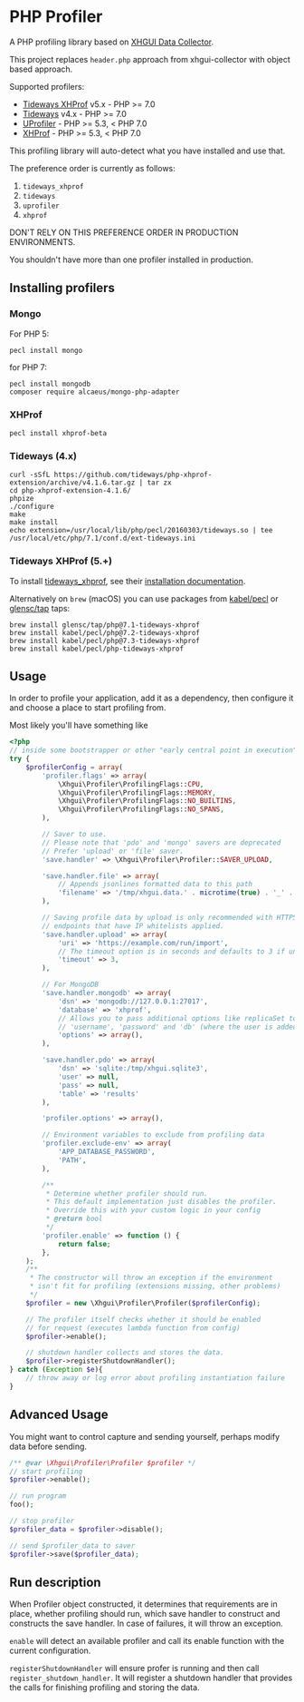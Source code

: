 # PHP Profiler

A PHP profiling library based on [XHGUI Data Collector][1].

This project replaces `header.php` approach from xhgui-collector with object based approach.

Supported profilers:
 - [Tideways XHProf] v5.x - PHP >= 7.0
 - [Tideways] v4.x - PHP >= 7.0
 - [UProfiler] - PHP >= 5.3, < PHP 7.0
 - [XHProf] - PHP >= 5.3, < PHP 7.0

[XHProf]: https://pecl.php.net/package/xhprof
[Tideways]: https://tideways.io/profiler/downloads
[Tideways XHProf]: https://github.com/tideways/php-xhprof-extension
[UProfiler]: https://github.com/FriendsOfPHP/uprofiler

This profiling library will auto-detect what you have installed and use that.

The preference order is currently as follows:
1. `tideways_xhprof`
1. `tideways`
1. `uprofiler`
1. `xhprof`

DON'T RELY ON THIS PREFERENCE ORDER IN PRODUCTION ENVIRONMENTS.

You shouldn't have more than one profiler installed in production.

## Installing profilers

### Mongo

For PHP 5:
```
pecl install mongo
```

for PHP 7:
```
pecl install mongodb
composer require alcaeus/mongo-php-adapter
```

### XHProf

```
pecl install xhprof-beta
```

### Tideways (4.x)

```
curl -sSfL https://github.com/tideways/php-xhprof-extension/archive/v4.1.6.tar.gz | tar zx
cd php-xhprof-extension-4.1.6/
phpize
./configure
make
make install
echo extension=/usr/local/lib/php/pecl/20160303/tideways.so | tee /usr/local/etc/php/7.1/conf.d/ext-tideways.ini
```

### Tideways XHProf (5.+)

To install [tideways_xhprof], see their [installation documentation][tideways-xhprof-install].

[tideways_xhprof]: https://github.com/tideways/php-profiler-extension
[tideways-xhprof-install]: https://github.com/tideways/php-xhprof-extension#installation

Alternatively on `brew` (macOS) you can use packages from [kabel/pecl] or [glensc/tap] taps:

```
brew install glensc/tap/php@7.1-tideways-xhprof
brew install kabel/pecl/php@7.2-tideways-xhprof
brew install kabel/pecl/php@7.3-tideways-xhprof
brew install kabel/pecl/php-tideways-xhprof
```

[kabel/pecl]: https://github.com/kabel/homebrew-pecl
[glensc/tap]: https://github.com/glensc/homebrew-tap

## Usage

In order to profile your application, add it as a dependency, then
configure it and choose a place to start profiling from.

Most likely you'll have something like

```php
<?php
// inside some bootstrapper or other "early central point in execution"
try {
	$profilerConfig = array(
		'profiler.flags' => array(
			\Xhgui\Profiler\ProfilingFlags::CPU,
			\Xhgui\Profiler\ProfilingFlags::MEMORY,
			\Xhgui\Profiler\ProfilingFlags::NO_BUILTINS,
			\Xhgui\Profiler\ProfilingFlags::NO_SPANS,
		),

		// Saver to use.
		// Please note that 'pdo' and 'mongo' savers are deprecated
		// Prefer 'upload' or 'file' saver.
		'save.handler' => \Xhgui\Profiler\Profiler::SAVER_UPLOAD,

		'save.handler.file' => array(
			// Appends jsonlines formatted data to this path
			'filename' => '/tmp/xhgui.data.' . microtime(true) . '_' . substr(md5($url), 0, 6),
		),

		// Saving profile data by upload is only recommended with HTTPS
		// endpoints that have IP whitelists applied.
		'save.handler.upload' => array(
			'uri' => 'https://example.com/run/import',
			// The timeout option is in seconds and defaults to 3 if unspecified.
			'timeout' => 3,
		),

		// For MongoDB
		'save.handler.mongodb' => array(
			'dsn' => 'mongodb://127.0.0.1:27017',
			'database' => 'xhprof',
			// Allows you to pass additional options like replicaSet to MongoClient.
			// 'username', 'password' and 'db' (where the user is added)
			'options' => array(),
		),

		'save.handler.pdo' => array(
			'dsn' => 'sqlite:/tmp/xhgui.sqlite3',
			'user' => null,
			'pass' => null,
			'table' => 'results'
		),

		'profiler.options' => array(),

		// Environment variables to exclude from profiling data
		'profiler.exclude-env' => array(
			'APP_DATABASE_PASSWORD',
			'PATH',
		),

		/**
		 * Determine whether profiler should run.
		 * This default implementation just disables the profiler.
		 * Override this with your custom logic in your config
		 * @return bool
		 */
		'profiler.enable' => function () {
			return false;
		},
	);
	/**
	 * The constructor will throw an exception if the environment
	 * isn't fit for profiling (extensions missing, other problems)
	 */
	$profiler = new \Xhgui\Profiler\Profiler($profilerConfig);

	// The profiler itself checks whether it should be enabled
	// for request (executes lambda function from config)
	$profiler->enable();

	// shutdown handler collects and stores the data.
	$profiler->registerShutdownHandler();
} catch (Exception $e){
	// throw away or log error about profiling instantiation failure
}
```

## Advanced Usage

You might want to control capture and sending yourself, perhaps modify data before sending.

```php
/** @var \Xhgui\Profiler\Profiler $profiler */
// start profiling
$profiler->enable();

// run program
foo();

// stop profiler
$profiler_data = $profiler->disable();

// send $profiler_data to saver
$profiler->save($profiler_data);
```

## Run description

When Profiler object constructed, it determines that requirements are in place, whether
profiling should run, which save handler to construct and constructs the save handler.
In case of failures, it will throw an exception.

`enable` will detect an available profiler and call its enable function with the current
configuration.

`registerShutdownHandler` will ensure profer is running and then call
`register_shutdown_handler`. It will register a shutdown handler that provides the
calls for finishing profiling and storing the data.

[1]: https://packagist.org/packages/perftools/xhgui-collector
[2]: src/ProfilingFlags.php
